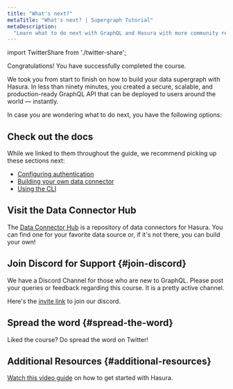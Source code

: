 ```yaml
---
title: "What's next?"
metaTitle: "What's next? | Supergraph Tutorial"
metaDescription:
  "Learn what to do next with GraphQL and Hasura with more community resources. Join our discord channel for support."
---
```


import TwitterShare from './twitter-share';

Congratulations! You have successfully completed the course.

We took you from start to finish on how to build your data supergraph with Hasura. In less than ninety minutes, you
created a secure, scalable, and production-ready GraphQL API that can be deployed to users around the world — instantly.

In case you are wondering what to do next, you have the following options:

## Check out the docs

While we linked to them throughout the guide, we recommend picking up these sections next:

- [Configuring authentication](https://hasura.io/docs/3.0/authentication/overview/)
- [Building your own data connector](https://hasura.io/docs/3.0/connectors/overview/)
- [Using the CLI](https://hasura.io/docs/3.0/ci-cd/overview/)

## Visit the Data Connector Hub

The [Data Connector Hub](https://hasura.io/connectors) is a repository of data connectors for Hasura. You can find one
for your favorite data source or, if it's not there, you can build your own!

## Join Discord for Support {#join-discord}

We have a Discord Channel for those who are new to GraphQL. Please post your queries or feedback regarding this course.
It is a pretty active channel.

Here's the [invite link](https://discord.com/invite/hasura) to join our discord.

## Spread the word {#spread-the-word}

Liked the course? Do spread the word on Twitter! <TwitterShare />

## Additional Resources {#additional-resources}

[Watch this video guide](https://hasura.io/events/webinar/get-started-with-hasura/?pg=learn&plcmt=body&cta=getting-started&tech=)
on how to get started with Hasura.
